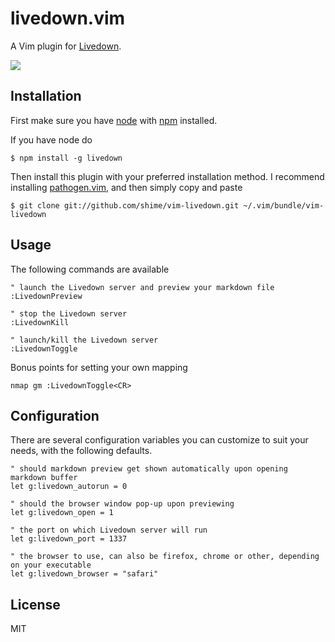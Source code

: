 # livedown.vim

A Vim plugin for [Livedown](https://github.com/shime/livedown).

![](https://twobucks.co/assets/livedown.gif)

## Installation

First make sure you have [node](http://nodejs.org/) with [npm](https://www.npmjs.org/) installed.

If you have node do

    $ npm install -g livedown

Then install this plugin with your preferred installation method. I recommend installing [pathogen.vim](https://github.com/tpope/vim-pathogen), and then simply copy and paste

    $ git clone git://github.com/shime/vim-livedown.git ~/.vim/bundle/vim-livedown

## Usage

The following commands are available

```vimscript
" launch the Livedown server and preview your markdown file
:LivedownPreview

" stop the Livedown server
:LivedownKill

" launch/kill the Livedown server
:LivedownToggle
```

Bonus points for setting your own mapping

```vimscript
nmap gm :LivedownToggle<CR>
```

## Configuration

There are several configuration variables you can customize to suit your needs, with the following defaults.

```vimscript
" should markdown preview get shown automatically upon opening markdown buffer
let g:livedown_autorun = 0

" should the browser window pop-up upon previewing
let g:livedown_open = 1

" the port on which Livedown server will run
let g:livedown_port = 1337

" the browser to use, can also be firefox, chrome or other, depending on your executable
let g:livedown_browser = "safari"
```

## License

MIT

